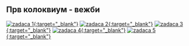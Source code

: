 ## Прв колоквиум - вежби
[![zadaca 1](https://cdn.discordapp.com/attachments/819496006021283891/1082785689051074620/image.png){:target="_blank"}](https://external.ink?to=/https://github.com/raxxuy/OOP---Objektno-orientirano-programiranje/blob/master/Prv%20kolokvium/1.cpp)
[![zadaca 2](https://cdn.discordapp.com/attachments/819496006021283891/1082786182229930074/image.png){:target="_blank"}](https://external.ink?to=/https://github.com/raxxuy/OOP---Objektno-orientirano-programiranje/blob/master/Prv%20kolokvium/2.cpp)
[![zadaca 3](https://cdn.discordapp.com/attachments/819496006021283891/1082786422811013201/image.png){:target="_blank"}](https://external.ink?to=/https://github.com/raxxuy/OOP---Objektno-orientirano-programiranje/blob/master/Prv%20kolokvium/3.cpp)
[![zadaca 4](https://cdn.discordapp.com/attachments/819496006021283891/1082786570542796830/image.png){:target="_blank"}](https://external.ink?to=/https://github.com/raxxuy/OOP---Objektno-orientirano-programiranje/blob/master/Prv%20kolokvium/4.cpp)
[![zadaca 5](https://cdn.discordapp.com/attachments/819496006021283891/1082786702097137734/image.png){:target="_blank"}](https://github.com/raxxuy/OOP---Objektno-orientirano-programiranje/blob/master/Prv%20kolokvium/1.cpp)